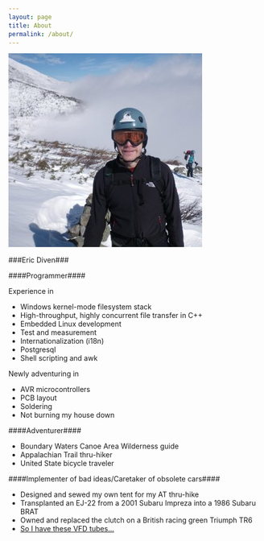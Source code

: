 ```yaml
---
layout: page
title: About
permalink: /about/
---
```


![Eric on Mount Washington](/images/eric.jpg)

###Eric Diven###

####Programmer####

Experience in

* Windows kernel-mode filesystem stack
* High-throughput, highly concurrent file transfer in C++
* Embedded Linux development
* Test and measurement
* Internationalization (i18n)
* Postgresql
* Shell scripting and awk

Newly adventuring in

* AVR microcontrollers
* PCB layout
* Soldering
* Not burning my house down

####Adventurer####

* Boundary Waters Canoe Area Wilderness guide
* Appalachian Trail thru-hiker
* United State bicycle traveler

####Implementer of bad ideas/Caretaker of obsolete cars####

* Designed and sewed my own tent for my AT thru-hike
* Transplanted an EJ-22 from a 2001 Subaru Impreza into a 1986 Subaru BRAT
* Owned and replaced the clutch on a British racing green Triumph TR6
* [So I have these VFD tubes...](/projects/vfd-clock/2015/06/03/so-i-have-these-vfds.html)
